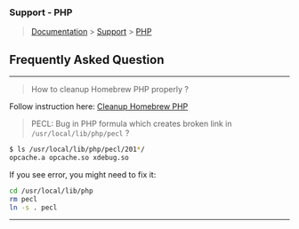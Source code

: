### Support - PHP

> [Documentation](../readme.md) > [Support](readme.md) > [PHP](php.md)

## Frequently Asked Question

---

> How to cleanup Homebrew PHP properly ?
>
Follow instruction here: [Cleanup Homebrew PHP](../upgrading/cleanup-homebew-php.md)

> PECL: Bug in PHP formula which creates broken link in `/usr/local/lib/php/pecl` ?
>

```bash
$ ls /usr/local/lib/php/pecl/201*/
opcache.a opcache.so xdebug.so
```

If you see error, you might need to fix it:
```bash
cd /usr/local/lib/php
rm pecl
ln -s . pecl
```

---
